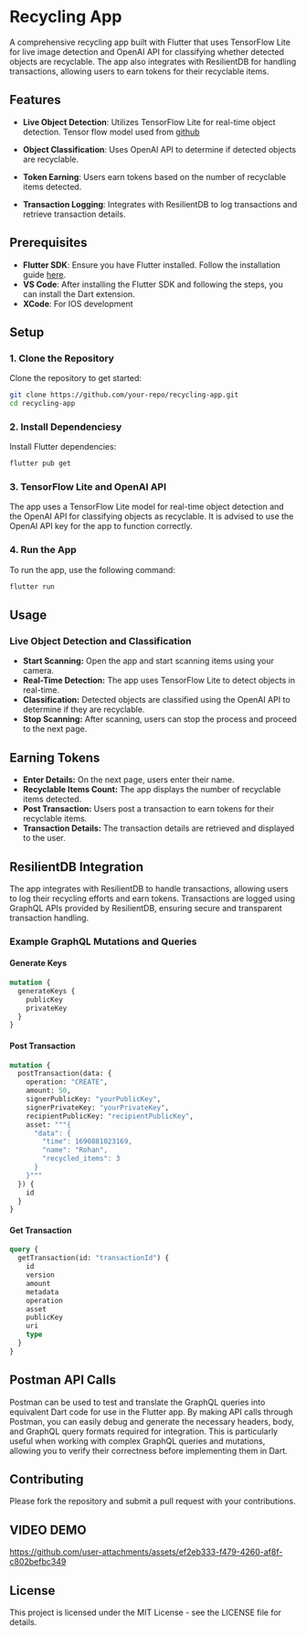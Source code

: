 # Recycling App

A comprehensive recycling app built with Flutter that uses TensorFlow Lite for live image detection and OpenAI API for classifying whether detected objects are recyclable. The app also integrates with ResilientDB for handling transactions, allowing users to earn tokens for their recyclable items.

## Features

- **Live Object Detection**: Utilizes TensorFlow Lite for real-time object detection. Tensor flow model used from [github](https://github.com/tensorflow/flutter-tflite/tree/main/example/live_object_detection_ssd_mobilenet)

- **Object Classification**: Uses OpenAI API to determine if detected objects are recyclable.
- **Token Earning**: Users earn tokens based on the number of recyclable items detected.
- **Transaction Logging**: Integrates with ResilientDB to log transactions and retrieve transaction details.

## Prerequisites

- **Flutter SDK**: Ensure you have Flutter installed. Follow the installation guide [here](https://flutter.dev/docs/get-started/install).
- **VS Code**: After installing the Flutter SDK and following the steps, you can install the Dart extension.
- **XCode**: For IOS development

## Setup

### 1. Clone the Repository
Clone the repository to get started:

```sh
git clone https://github.com/your-repo/recycling-app.git
cd recycling-app
```

### 2. Install Dependenciesy
Install Flutter dependencies:

```sh
flutter pub get
```

### 3. TensorFlow Lite and OpenAI API
The app uses a TensorFlow Lite model for real-time object detection and the OpenAI API for classifying objects as recyclable. It is advised to use the OpenAI API key for the app to function correctly.

### 4. Run the App
To run the app, use the following command:
```sh
flutter run
```

## Usage
### Live Object Detection and Classification
- **Start Scanning:** Open the app and start scanning items using your camera.
- **Real-Time Detection:** The app uses TensorFlow Lite to detect objects in real-time.
- **Classification:** Detected objects are classified using the OpenAI API to determine if they are recyclable.
- **Stop Scanning:** After scanning, users can stop the process and proceed to the next page.

## Earning Tokens
- **Enter Details:** On the next page, users enter their name.
- **Recyclable Items Count:** The app displays the number of recyclable items detected.
- **Post Transaction:** Users post a transaction to earn tokens for their recyclable items.
- **Transaction Details:** The transaction details are retrieved and displayed to the user.

## ResilientDB Integration
The app integrates with ResilientDB to handle transactions, allowing users to log their recycling efforts and earn tokens. Transactions are logged using GraphQL APIs provided by ResilientDB, ensuring secure and transparent transaction handling.

### Example GraphQL Mutations and Queries
#### Generate Keys
```graphql
mutation {
  generateKeys {
    publicKey
    privateKey
  }
}
```
#### Post Transaction
```graphql
mutation {
  postTransaction(data: {
    operation: "CREATE",
    amount: 50,
    signerPublicKey: "yourPublicKey",
    signerPrivateKey: "yourPrivateKey",
    recipientPublicKey: "recipientPublicKey",
    asset: """{
      "data": {
        "time": 1690881023169,
        "name": "Rohan",
        "recycled_items": 3
      }
    }"""
  }) {
    id
  }
}
```
#### Get Transaction
````graphql
query {
  getTransaction(id: "transactionId") {
    id
    version
    amount
    metadata
    operation
    asset
    publicKey
    uri
    type
  }
}
````
## Postman API Calls
Postman can be used to test and translate the GraphQL queries into equivalent Dart code for use in the Flutter app. By making API calls through Postman, you can easily debug and generate the necessary headers, body, and GraphQL query formats required for integration. This is particularly useful when working with complex GraphQL queries and mutations, allowing you to verify their correctness before implementing them in Dart.




## Contributing
Please fork the repository and submit a pull request with your contributions.

## VIDEO DEMO
https://github.com/user-attachments/assets/ef2eb333-f479-4260-af8f-c802befbc349


## License
This project is licensed under the MIT License - see the LICENSE file for details.

